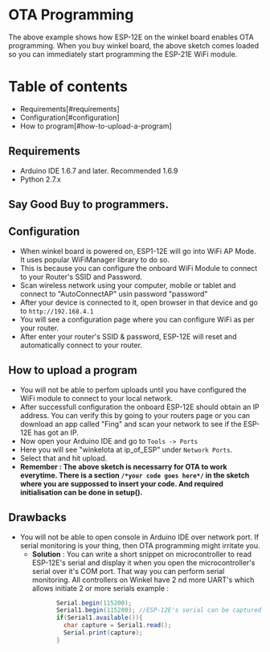 # OTA Programming

The above example shows how ESP-12E on the winkel board enables OTA programming. When you buy winkel board, the above sketch comes loaded so you can immediately start programming the ESP-21E WiFi module.

# Table of contents
* Requirements[#requirements]
* Configuration[#configuration]
* How to program[#how-to-upload-a-program]

## Requirements
- Arduino IDE 1.6.7 and later. Recommended 1.6.9
- Python 2.7.x

## Say Good Buy to programmers.

## Configuration
* When winkel board is powered on, ESP1-12E will go into WiFi AP Mode. It uses popular WiFiManager library to do so.
* This is because you can configure the onboard WiFi Module to connect to your Router's SSID and Password.
* Scan wireless network using your computer, mobile or tablet and connect to "AutoConnectAP" usin password "password"
* After your device is connected to it, open browser in that device and go to `http://192.168.4.1`
* You will see a configuration page where you can configure WiFi as per your router.
* After enter your router's SSID & password, ESP-12E will reset and automatically connect to your router.

## How to upload a program
* You will not be able to perfom uploads until you have configured the WiFi module to connect to your local network.
* After successfull configuration the onboard ESP-12E should obtain an IP address. You can verify this by going to your routers page or you can download an app called "Fing" and scan your network to see if the ESP-12E has got an IP.
* Now open your Arduino IDE and go to `Tools -> Ports`
* Here you will see "winkelota at ip_of_ESP" under `Network Ports`.
* Select that and hit upload.
* **Remember : The above sketch is necessarry for OTA to work everytime. There is a section `/*your code goes here*/` in the sketch where you are suppossed to insert your code. And required initialisation can be done in setup().**

## Drawbacks
* You will not be able to open console in Arduino IDE over network port. If serial monitoring is your thing, then OTA programming might irritate you.
	- **Solution** : You can write a short snippet on microcontroller to read ESP-12E's serial and display it when you open the microcontroller's serial over it's COM port. That way you can perform serial monitoring. All controllers on Winkel have 2 nd more UART's which allows initiate 2 or more serials
	example : 
	```java			
			  Serial.begin(115200);
			  Serial1.begin(115200); //ESP-12E's serial can be captured here
			  if(Serial1.available()){
			  	char capture = Serial1.read();
			  	Serial.print(capture);
			  }
	```		  